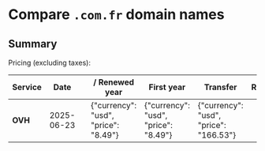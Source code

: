 # Compare `.com.fr` domain names

## Summary

Pricing (excluding taxes):

| Service | Date |  | / Renewed year | First year | Transfer | Restoration |
|--|--|--|--|--|--|--|
| **OVH** | 2025-06-23 |  | {"currency": "usd", "price": "8.49"} | {"currency": "usd", "price": "8.49"} | {"currency": "usd", "price": "166.53"} |  |
